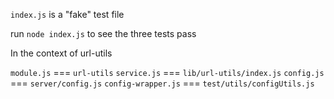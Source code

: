 `index.js` is a "fake" test file

run `node index.js` to see the three tests pass

In the context of url-utils

`module.js` === `url-utils`
`service.js` === `lib/url-utils/index.js`
`config.js` === `server/config.js`
`config-wrapper.js` === `test/utils/configUtils.js`
